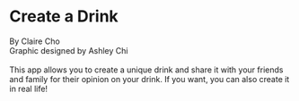 # Create a Drink
By Claire Cho\
Graphic designed by Ashley Chi\
\
	This app allows you to create a unique drink and share it with your friends and family for their opinion on your drink. If you want, you can also create it in real life!
